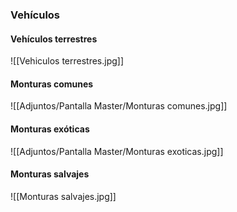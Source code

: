 ### Vehículos
#### Vehículos terrestres
![[Vehiculos terrestres.jpg]]
#### Monturas comunes
![[Adjuntos/Pantalla Master/Monturas comunes.jpg]]
#### Monturas exóticas
![[Adjuntos/Pantalla Master/Monturas exoticas.jpg]]
#### Monturas salvajes
![[Monturas salvajes.jpg]]